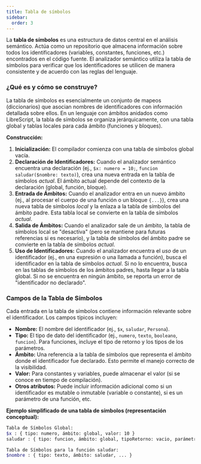 ```yaml
---
title: Tabla de símbolos 
sidebar:
  order: 3
---
```



La **tabla de símbolos** es una estructura de datos central en el análisis semántico. Actúa como un repositorio que almacena información sobre todos los identificadores (variables, constantes, funciones, etc.) encontrados en el código fuente. El analizador semántico utiliza la tabla de símbolos para verificar que los identificadores se utilicen de manera consistente y de acuerdo con las reglas del lenguaje.

### ¿Qué es y cómo se construye?

La tabla de símbolos es esencialmente un conjunto de mapeos (diccionarios) que asocian nombres de identificadores con información detallada sobre ellos. En un lenguaje con ámbitos anidados como LibreScript, la tabla de símbolos se organiza jerárquicamente, con una tabla global y tablas locales para cada ámbito (funciones y bloques).

**Construcción:**

1. **Inicialización:** El compilador comienza con una tabla de símbolos global vacía.
2. **Declaración de Identificadores:** Cuando el analizador semántico encuentra una declaración (ej., `$x: numero = 10;`, `funcion saludar($nombre: texto)`), crea una nueva entrada en la tabla de símbolos *actual*. El ámbito actual depende del contexto de la declaración (global, función, bloque).
3. **Entrada de Ámbitos:** Cuando el analizador entra en un nuevo ámbito (ej., al procesar el cuerpo de una función o un bloque `{...}`), crea una nueva tabla de símbolos *local* y la enlaza a la tabla de símbolos del ámbito padre. Esta tabla local se convierte en la tabla de símbolos *actual*.
4. **Salida de Ámbitos:** Cuando el analizador sale de un ámbito, la tabla de símbolos local se "desactiva" (pero se mantiene para futuras referencias si es necesario), y la tabla de símbolos del ámbito padre se convierte en la tabla de símbolos *actual*.
5. **Uso de Identificadores:** Cuando el analizador encuentra el *uso* de un identificador (ej., en una expresión o una llamada a función), busca el identificador en la tabla de símbolos *actual*. Si no lo encuentra, busca en las tablas de símbolos de los ámbitos padres, hasta llegar a la tabla global. Si no se encuentra en ningún ámbito, se reporta un error de "identificador no declarado".

### Campos de la Tabla de Símbolos

Cada entrada en la tabla de símbolos contiene información relevante sobre el identificador. Los campos típicos incluyen:

* **Nombre:** El nombre del identificador (ej., `$x`, `saludar`, `Persona`).
* **Tipo:** El tipo de dato del identificador (ej., `numero`, `texto`, `booleano`, `funcion`). Para funciones, incluye el tipo de retorno y los tipos de los parámetros.
* **Ámbito:** Una referencia a la tabla de símbolos que representa el ámbito donde el identificador fue declarado. Esto permite el manejo correcto de la visibilidad.
* **Valor:** Para constantes y variables, puede almacenar el valor (si se conoce en tiempo de compilación).
* **Otros atributos:** Puede incluir información adicional como si un identificador es mutable o inmutable (variable o constante), si es un parámetro de una función, etc.

**Ejemplo simplificado de una tabla de símbolos (representación conceptual):**

```bash
Tabla de Símbolos Global:
$x : { tipo: numero, ámbito: global, valor: 10 }
saludar : { tipo: funcion, ámbito: global, tipoRetorno: vacio, parámetros: [ { nombre: $nombre, tipo: texto } ] }

Tabla de Símbolos para la función saludar:
$nombre : { tipo: texto, ámbito: saludar, ... }
```
